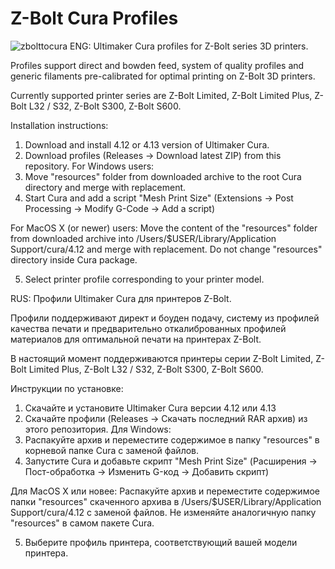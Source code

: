 # Z-Bolt Cura Profiles
![zbolttocura](https://user-images.githubusercontent.com/46354385/124946504-c04be100-e017-11eb-830b-d3c2a7489968.png)
ENG:
Ultimaker Cura profiles for Z-Bolt series 3D printers.

Profiles support direct and bowden feed, system of quality profiles and generic filaments pre-calibrated for optimal printing on Z-Bolt 3D printers.

Currently supported printer series are Z-Bolt Limited, Z-Bolt Limited Plus, Z-Bolt L32 / S32, Z-Bolt S300, Z-Bolt S600.

Installation instructions:
1. Download and install 4.12 or 4.13 version of Ultimaker Cura.
2. Download profiles (Releases -> Download latest ZIP) from this repository.
For Windows users:
3. Move "resources" folder from downloaded archive to the root Cura directory and merge with replacement.
4. Start Cura and add a script "Mesh Print Size" (Extensions -> Post Processing -> Modify G-Code -> Add a script)

For MacOS X (or newer) users:
Move the content of the "resources" folder from downloaded archive into /Users/$USER/Library/Application Support/cura/4.12 and merge with replacement.
Do not change "resources" directory inside Cura package.

5. Select printer profile corresponding to your printer model.

RUS:
Профили Ultimaker Cura для принтеров Z-Bolt.

Профили поддерживают директ и боуден подачу, систему из профилей качества печати и предварительно откалиброванных профилей материалов для оптимальной печати на принтерах Z-Bolt.

В настоящий момент поддерживаются принтеры серии Z-Bolt Limited, Z-Bolt Limited Plus, Z-Bolt L32 / S32, Z-Bolt S300, Z-Bolt S600.

Инструкции по установке:
1. Скачайте и установите Ultimaker Cura версии 4.12 или 4.13
2. Скачайте профили (Releases -> Скачать последний RAR архив) из этого репозитория.
Для Windows:
3. Распакуйте архив и переместите содержимое в папку "resources" в корневой папке Cura с заменой файлов.
4. Запустите Cura и добавьте скрипт "Mesh Print Size" (Расширения -> Пост-обработка -> Изменить G-код -> Добавить скрипт) 

Для MacOS X или новее:
Распакуйте архив и переместите содержимое папки "resources" скаченного архива в /Users/$USER/Library/Application Support/cura/4.12 с заменой файлов.
Не изменяйте аналогичную папку "resources" в самом пакете Cura.

5. Выберите профиль принтера, соответствующий вашей модели принтера.
